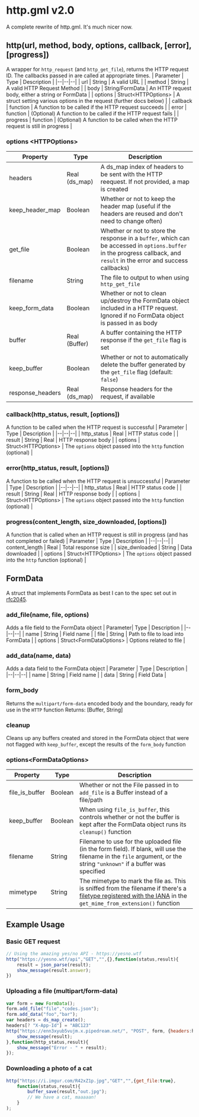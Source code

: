 

# http.gml v2.0
A complete rewrite of http.gml. It's much nicer now. 

## http(url, method, body, options, callback, [error], [progress])
A wrapper for `http_request` (and `http_get_file`), returns the HTTP request ID. The callbacks passed in are called at appropriate times. 
| Parameter | Type | Description |
|--|--|--|
| url | String | A valid URL |
| method | String | A valid HTTP Request Method |
| body | String/FormData | An HTTP request body, either a string or FormData |
| options | Struct\<HTTPOptions\> | A struct setting various options in the request (further docs below) |
| callback | function | A function to be called if the HTTP request succeeds |
| error | function | (Optional) A function to be called if the HTTP request fails |
| progress | function | (Optional) A function to be called when the HTTP request is still in progress |

### options \<HTTPOptions\>
| Property | Type | Description |
|--|--|--|
| headers | Real (ds_map) | A ds_map index of headers to be sent with the HTTP reequest. If not provided, a map is created |
| keep_header_map | Boolean | Whether or not to keep the header map (useful if the headers are reused and don't need to change often) |
| get_file | Boolean | Whether or not to store the response in a `buffer`, which can be accessed in `options.buffer` in the progress callback, and `result` in the error and success callbacks) |
| filename | String | The file to output to when using `http_get_file` |
| keep_form_data | Boolean | Whether or not to clean up/destroy the FormData object included in a HTTP request. Ignored if no FormData object is passed in as body |
| buffer | Real (Buffer) | A buffer containing the HTTP response if the `get_file` flag is set |
| keep_buffer | Boolean | Whether or not to automatically delete the buffer generated by the `get_file` flag (default: `false`) |
| response_headers | Real (ds_map) | Response headers for the request, if available |

### callback(http_status, result, [options])
A function to be called when the HTTP request is successful
| Parameter | Type | Description |
|--|--|--|
| http_status | Real | HTTP status code |
| result | String | Real | HTTP response body |
| options | Struct\<HTTPOptions> | The `options` object passed into the `http` function (optional) | 

### error(http_status, result, [options])
A function to be called when the HTTP request is unsuccessful
| Parameter | Type | Description |
|--|--|--|
| http_status | Real | HTTP status code |
| result | String | Real | HTTP response body |
| options | Struct\<HTTPOptions> | The `options` object passed into the `http` function (optional) | 

### progress(content_length, size_downloaded, [options])
A function that is called when an HTTP request is still in progress (and has not completed or failed)
| Parameter | Type | Description |
|--|--|--|
| content_length | Real | Total response size |
| size_dwnloaded | String | Data downloaded |
| options | Struct\<HTTPOptions> | The `options` object passed into the `http` function (optional) | 

## FormData
A struct that implements FormData as best I can to the spec set out in [rfc2045](https://datatracker.ietf.org/doc/html/rfc2045). 

### add_file(name, file, options)
Adds a file field to the FormData object
| Parameter| Type | Description |
|--|--|--|
| name | String | Field name |
| file | String | Path to file to load into FormData |
| options | Struct\<FormDataOptions\> | Options related to file |

### add_data(name, data)
Adds a data field to the FormData object
| Parameter | Type | Description |
|--|--|--|
| name | String | Field name |
| data | String | Field Data |

### form_body
Returns the `multipart/form-data` encoded body and the boundary, ready for use in the `HTTP` function
Returns: [Buffer, String]

### cleanup
Cleans up any buffers created and stored in the FormData object that were not flagged with `keep_buffer`, except the results of the `form_body` function

### options\<FormDataOptions\>
| Property | Type | Description |
|--|--|--|
| file_is_buffer | Boolean | Whether or not the File passed in to `add_file` is a Buffer instead of a file/path |
| keep_buffer | Boolean | When using `file_is_buffer`, this controls whether or not the buffer is kept after the FormData object runs its `cleanup()` function |
| filename | String | Filename to use for the uploaded file (in the form field). If blank, will use the filename in the `file` argument, or the string `"unknown"` if a buffer was specified |
| mimetype | String | The mimetype to mark the file as. This is sniffed from the filename if there's a [filetype registered with the IANA](https://www.iana.org/assignments/media-types/media-types.xhtml) in the `get_mime_from_extension()` function |


## Example Usage
### Basic GET request
```js
// Using the amazing yes/no API - https://yesno.wtf
http("https://yesno.wtf/api","GET","",{},function(status,result){
	result = json_parse(result);
	show_message(result.answer);
})
```
### Uploading a file (multipart/form-data)

```js
var form = new FormData();
form.add_file("file","codes.json");
form.add_data("foo","bar");
var headers = ds_map_create();
headers[? "X-App-Id"] = "ABC123"
http("https://enn3xyub5vujm.x.pipedream.net/", "POST", form, {headers:headers}, function(http_status,result){
	show_message(result);
},function(http_status,result){
	show_message("Error - " + result);
});
```

### Downloading a photo of a cat

```js
http("https://i.imgur.com/R42xZ1p.jpg","GET","",{get_file:true},
	function(status,result){
		buffer_save(result,"out.jpg");
		// We have a cat, maaaaan!
	}
);

```